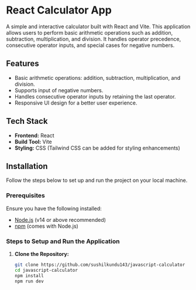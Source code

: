 # React Calculator App

A simple and interactive calculator built with React and Vite. This application allows users to perform basic arithmetic operations such as addition, subtraction, multiplication, and division. It handles operator precedence, consecutive operator inputs, and special cases for negative numbers.

## Features

- Basic arithmetic operations: addition, subtraction, multiplication, and division.
- Supports input of negative numbers.
- Handles consecutive operator inputs by retaining the last operator.
- Responsive UI design for a better user experience.

## Tech Stack

- **Frontend:** React
- **Build Tool:** Vite
- **Styling:** CSS (Tailwind CSS can be added for styling enhancements)

## Installation

Follow the steps below to set up and run the project on your local machine.

### Prerequisites

Ensure you have the following installed:

- [Node.js](https://nodejs.org/) (v14 or above recommended)
- [npm](https://www.npmjs.com/) (comes with Node.js)

### Steps to Setup and Run the Application

1. **Clone the Repository:**

   ```bash
   git clone https://github.com/sushilkundu143/javascript-calculator
   cd javascript-calculator
   npm install
   npm run dev
